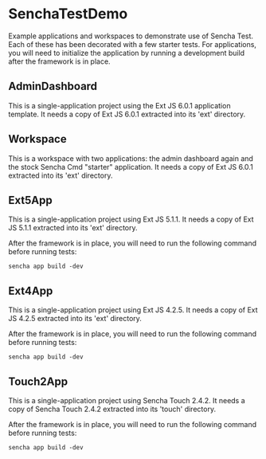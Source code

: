 # SenchaTestDemo
Example applications and workspaces to demonstrate use of Sencha Test.  Each of these
has been decorated with a few starter tests.  For applications, you will need to initialize
the application by running a development build after the framework is in place.

## AdminDashboard
This is a single-application project using the Ext JS 6.0.1 application template. 
It needs a copy of Ext JS 6.0.1 extracted into its 'ext' directory.

## Workspace
This is a workspace with two applications: the admin dashboard again and the stock
Sencha Cmd "starter" application. It needs a copy of Ext JS 6.0.1 extracted into its 
'ext' directory.

## Ext5App
This is a single-application project using Ext JS 5.1.1. It needs a copy of Ext JS 5.1.1 
extracted into its 'ext' directory.

After the framework is in place, you will need to run the following command before 
running tests:

    sencha app build -dev

## Ext4App
This is a single-application project using Ext JS 4.2.5. It needs a copy of Ext JS 4.2.5 
extracted into its 'ext' directory.

After the framework is in place, you will need to run the following command before 
running tests:

    sencha app build -dev

## Touch2App
This is a single-application project using Sencha Touch 2.4.2. It needs a copy of 
Sencha Touch 2.4.2 extracted into its 'touch' directory.

After the framework is in place, you will need to run the following command before 
running tests:

    sencha app build -dev

